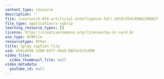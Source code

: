 ```yaml
---
content_type: resource
description: ''
file: /courses/6-034-artificial-intelligence-fall-2010/d541d586220082ff5ba56851e123c600_09mb78oiPkA.srt
file_type: application/x-subrip
learning_resource_types: []
license: https://creativecommons.org/licenses/by-nc-sa/4.0/
ocw_type: OCWFile
resourcetype: Other
title: 3play caption file
uid: d541d586-2200-82ff-5ba5-6851e123c600
video_files:
  video_thumbnail_file: null
video_metadata:
  youtube_id: null
---
```

